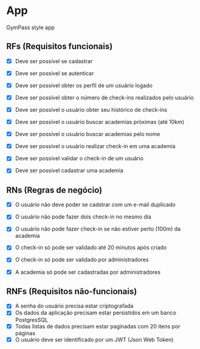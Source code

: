 # App

GymPass style app


## RFs (Requisitos funcionais)
- [x] Deve ser possível se cadastrar
- [x] Deve ser possível se autenticar
- [x] Deve ser possível obter os perfil de um usuário logado
- [x] Deve ser possível obter o número de check-ins realizados pelo usuário
- [x] Deve ser possível o usuário obter seu histórico de check-ins
- [x] Deve ser possível o usuário buscar academias próximas (até 10km)
- [x] Deve ser possível o usuário buscar academias pelo nome
- [x] Deve ser possível o usuário realizar check-in em uma academia
- [x] Deve ser possível validar o check-in de um usuário
- [x] Deve ser possível cadastrar uma academia


## RNs (Regras de negócio)
- [x] O usuário não deve poder se cadstrar com um e-mail duplicado
- [x] O usuário não pode fazer dois check-in no mesmo dia
- [x] O usuário não pode fazer check-in se não estiver perto (100m) da academia
- [x] O check-in só pode ser validado até 20 minutos após criado
- [x] O check-in só pode ser validado por administradores
- [x] A academia só pode ser cadastradas por administradores


## RNFs (Requisitos não-funcionais)
- [x] A senha do usuário precisa estar criptografada
- [x] Os dados da aplicação precisam estar persistidos em um banco PostgresSQL
- [x] Todas listas de dados precisam estar paginadas com 20 itens por páginas
- [x] O usuário deve ser identificado por um JWT (Json Web Token)